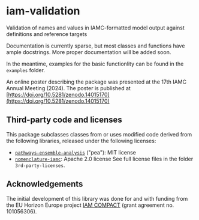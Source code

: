 # iam-validation
Validation of names and values in IAMC-formatted model output against definitions and reference targets

Documentation is currently sparse, but most classes and functions have ample docstrings. More proper
documentation will be added soon.

In the meantime, examples for the basic functionlity can be found in the
`examples` folder.

An online poster describing the package was presented at the 17th IAMC Annual Meeting (2024).
The poster is published at [https://doi.org/10.5281/zenodo.14015170](https://doi.org/10.5281/zenodo.14015170)


## Third-party code and licenses

This package subclasses classes from or uses modified code derived from the following libraries,
released under the following licenses:
  * [`pathways-ensemble-analysis`](https://gitlab.com/climateanalytics/pathways-ensemble-analysis) ("pea"): MIT license
  * [`nomenclature-iamc`](https://github.com/IAMconsortium/nomenclature): Apache 2.0 license
See full license files in the folder `3rd-party-licenses`.


## Acknowledgements

The initial development of this library was done for and with funding from the
EU Horizon Europe project [IAM COMPACT](https://www.iam-compact.eu/) (grant
agreement no. 101056306).
